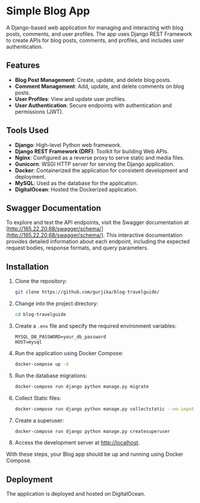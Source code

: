 # Simple Blog App

A Django-based web application for managing and interacting with blog posts, comments, and user profiles. The app uses Django REST Framework to create APIs for blog posts, comments, and profiles, and includes user authentication.

## Features

- **Blog Post Management**: Create, update, and delete blog posts.
- **Comment Management**: Add, update, and delete comments on blog posts.
- **User Profiles**: View and update user profiles.
- **User Authentication**: Secure endpoints with authentication and permissions (JWT).

## Tools Used

- **Django**: High-level Python web framework.
- **Django REST Framework (DRF)**: Toolkit for building Web APIs.
- **Nginx**: Configured as a reverse proxy to serve static and media files.
- **Gunicorn**: WSGI HTTP server for serving the Django application.
- **Docker**: Containerized the application for consistent development and deployment.
- **MySQL**: Used as the database for the application.
- **DigitalOcean**: Hosted the Dockerized application.


## Swagger Documentation

To explore and test the API endpoints, visit the Swagger documentation at [http://165.22.20.68/swagger/schema/](http://165.22.20.68/swagger/schema/). This interactive documentation provides detailed information about each endpoint, including the expected request bodies, response formats, and query parameters.

## Installation

1. Clone the repository:
    ```sh
    git clone https://github.com/gurjika/blog-travelguide/
    ```

2. Change into the project directory:
    ```sh
    cd blog-travelguide
    ```

3. Create a `.env` file and specify the required environment variables:
    ```env
    MYSQL_DB_PASSWORD=your_db_password
    HOST=mysql
    ```

4. Run the application using Docker Compose:
    ```sh
    docker-compose up -d
    ```

5. Run the database migrations:
    ```sh
    docker-compose run django python manage.py migrate
    ```

6. Collect Static files:
    ```sh
    docker-compose run django python manage.py collectstatic --no-input
    ```

7. Create a superuser:
    ```sh
    docker-compose run django python manage.py createsuperuser
    ```

8. Access the development server at [http://localhost](http://localhost).

With these steps, your Blog app should be up and running using Docker Compose.

## Deployment

The application is deployed and hosted on DigitalOcean.